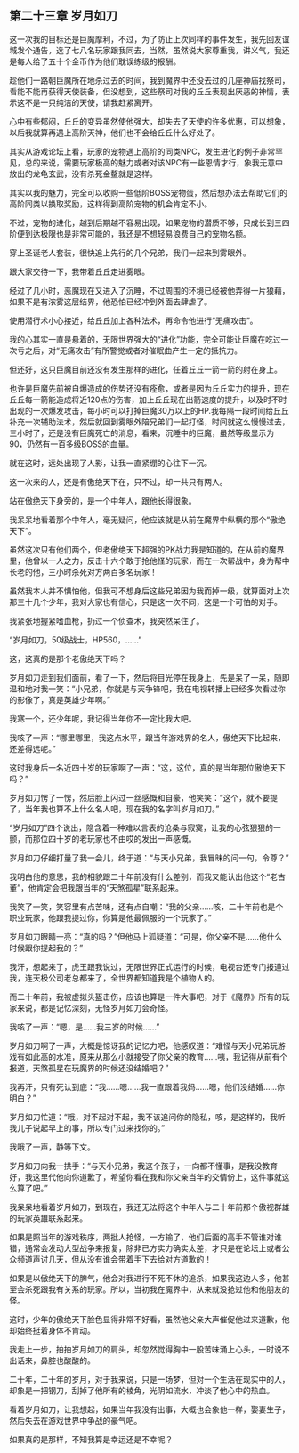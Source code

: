 ## 第二十三章 岁月如刀

这一次我的目标还是巨魔摩利，不过，为了防止上次同样的事件发生，我先回友谊城发个通告，选了七八名玩家跟我同去，当然，虽然说大家尊重我，讲义气，我还是每人给了五十个金币作为他们耽误练级的报酬。

趁他们一路朝巨魔所在地杀过去的时间，我到魔界中还没去过的几座神庙找祭司，看能不能再获得天使装备，但没想到，这些祭司对我的丘丘表现出厌恶的神情，表示这不是一只纯洁的天使，请我赶紧离开。

心中有些郁闷，丘丘的变异虽然使他强大，却失去了天使的许多优惠，可以想象，以后我就算再遇上高阶天神，他们也不会给丘丘什么好处了。

其实从游戏论坛上看，玩家的宠物遇上高阶的同类NPC，发生进化的例子非常罕见，总的来说，需要玩家极高的魅力或者对该NPC有一些恩情才行，象我无意中放出的龙龟玄武，没有杀死金鳌就是这样。

其实以我的魅力，完全可以收购一些低阶BOSS宠物蛋，然后想办法去帮助它们的高阶同类以换取奖励，这样得到高阶宠物的机会肯定不小。

不过，宠物的进化，越到后期越不容易出现，如果宠物的潜质不够，只成长到三四阶便到达极限也是非常可能的，我还是不想轻易浪费自己的宠物名额。

穿上圣诞老人套装，很快追上先行的几个兄弟，我们一起来到雾眼外。

跟大家交待一下，我带着丘丘走进雾眼。

经过了几小时，恶魔现在又进入了沉睡，不过周围的环境已经被他弄得一片狼藉，如果不是有浓雾这层结界，他恐怕已经冲到外面去肆虐了。

使用潜行术小心接近，给丘丘加上各种法术，再命令他进行“无痛攻击”。

我的心其实一直是悬着的，无限世界强大的“进化”功能，完全可能让巨魔在吃过一次亏之后，对“无痛攻击”有所警觉或者对催眠曲产生一定的抵抗力。

但还好，这只巨魔目前还没有发生那样的进化，任着丘丘一箭一箭的射在身上。

也许是巨魔先前被自爆造成的伤势还没有痊愈，或者是因为丘丘实力的提升，现在丘丘每一箭能造成将近120点的伤害，加上丘丘现在出箭速度的提升，以及时不时出现的一次爆发攻击，每小时可以打掉巨魔30万以上的HP.我每隔一段时间给丘丘补充一次辅助法术，然后就回到雾眼外陪兄弟们一起打怪，时间就这么慢慢过去，三小时了，还是没有巨魔死亡的消息，看来，沉睡中的巨魔，虽然等级显示为90，仍然有一百多级BOSS的血量。

就在这时，远处出现了人影，让我一直紧绷的心往下一沉。

这一次来的人，还是有傲绝天下在，只不过，却一共只有两人。

站在傲绝天下身旁的，是一个中年人，跟他长得很象。

我呆呆地看着那个中年人，毫无疑问，他应该就是从前在魔界中纵横的那个“傲绝天下”。

虽然这次只有他们两个，但老傲绝天下超强的PK战力我是知道的，在从前的魔界里，他曾以一人之力，反击十六个敢于抢他怪的玩家，而在一次帮战中，身为帮中长老的他，三小时杀死对方两百多名玩家！

虽然我本人并不惧怕他，但我可不想身后这些兄弟因为我而掉一级，就算面对上次那三十几个少年，我对大家也有信心，只是这一次不同，这是一个可怕的对手。

我紧张地握紧嗜血枪，扔过一个侦查术，我突然呆住了。

“岁月如刀，50级战士，HP560，……”

这，这真的是那个老傲绝天下吗？

岁月如刀走到我们面前，看了一下，然后将目光停在我身上，先是呆了一呆，随即温和地对我一笑：“小兄弟，你就是与天争锋吧，我在电视转播上已经多次看过你的影像了，真是英雄少年啊。”

我寒一个，还少年呢，我记得当年你不一定比我大吧。

我咳了一声：“哪里哪里，我这点水平，跟当年游戏界的名人，傲绝天下比起来，还差得远呢。”

这时我身后一名近四十岁的玩家啊了一声：“这，这位，真的是当年那位傲绝天下吗？”

岁月如刀愣了一愣，然后脸上闪过一丝感慨和自豪，他笑笑：“这个，就不要提了，当年我也算不上什么名人吧，现在我的名字叫岁月如刀。”

“岁月如刀”四个说出，隐含着一种难以言表的沧桑与寂寞，让我的心弦狠狠的一颤，而那位四十岁的老玩家也不由哎的发出一声感慨。

岁月如刀仔细打量了我一会儿，终于道：“与天小兄弟，我冒昧的问一句，令尊？”

我明白他的意思，我的相貌跟二十年前没有什么差别，而我又能认出他这个“老古董”，他肯定会把我跟当年的“天煞孤星”联系起来。

我笑了一笑，笑容里有点苦味，还有点自嘲：“我的父亲……咳，二十年前也是个职业玩家，他跟我提过你，你算是他最佩服的一个玩家了。”

岁月如刀眼睛一亮：“真的吗？”但他马上狐疑道：“可是，你父亲不是……他什么时候跟你提起我的？”

我汗，想起来了，虎王跟我说过，无限世界正式运行的时候，电视台还专门报道过我，连天极公司老总都来了，全世界都知道我是个植物人的。

而二十年前，我被虚拟头盔击伤，应该也算是一件大事吧，对于《魔界》所有的玩家来说，都是记忆深刻，无怪岁月如刀会奇怪。

我咳了一声：“嗯，是……我三岁的时候……”

岁月如刀啊了一声，大概是惊讶我的记忆力吧，他感叹道：“难怪与天小兄弟玩游戏有如此高的水准，原来从那么小就接受了你父亲的教育……咦，我记得从前有个报道，天煞孤星在玩魔界的时候还没结婚吧？”

我再汗，只有死认到底：“我……嗯……我一直跟着我妈……嗯，他们没结婚……你明白？”

岁月如刀忙道：“哦，对不起对不起，我不该追问你的隐私，咳，是这样的，我听我儿子说起早上的事，所以专门过来找你的。”

我哦了一声，静等下文。

岁月如刀向我一拱手：“与天小兄弟，我这个孩子，一向都不懂事，是我没教育好，我这里代他向你道歉了，希望你看在我和你父亲当年的交情份上，这件事就这么算了吧。”

我呆呆地看着岁月如刀，到现在，我还无法将这个中年人与二十年前那个傲视群雄的玩家英雄联系起来。

如果是照当年的游戏秩序，两批人抢怪，一方输了，他们后面的高手不管谁对谁错，通常会发动大型战争来报复，除非已方实力确实太差，才只是在论坛上或者公众频道声讨几天，但从没有谁会带着手下去给对方道歉的！

如果是以傲绝天下的脾气，他会对我进行不死不休的追杀，如果我这边人多，他甚至会杀死跟我有关系的玩家。所以，当初我在魔界中，从来就没抢过他和他朋友的怪。

这时，少年的傲绝天下脸色显得非常不好看，虽然他父亲大声催促他过来道歉，他却始终挺着身体不肯动。

我走上一步，拍拍岁月如刀的肩头，却忽然觉得胸中一股苦味涌上心头，一时说不出话来，鼻腔也酸酸的。

二十年，二十年的岁月，对于我来说，只是一场梦，但对一个生活在现实中的人，却象是一把钢刀，刮掉了他所有的棱角，光阴如流水，冲淡了他心中的热血。

看着岁月如刀，让我想起，如果当年我没有出事，大概也会象他一样，娶妻生子，然后失去在游戏世界中争战的豪气吧。

如果真的是那样，不知我算是幸运还是不幸呢？


